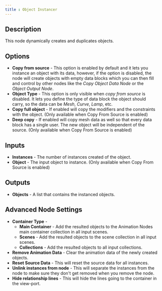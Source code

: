 ```yaml
---
title : Object Instancer
---
```


## Description

This node dynamically creates and duplicates objects.

## Options

- **Copy from source** - This option is enabled by default and it lets you
  instance an object with its data, however, if the option is disabled, the
  node will create objects with empty data blocks which you can then fill and
  control by other nodes like the *Copy Object Data Node* or the *Object
  Output Node*.
- **Object Type** - This option is only visible when *copy from source* is
  disabled. It lets you define the type of data block the object should carry,
  so the data can be *Mesh*, *Curve*, *Lamp*, etc.
- **Copy full object** - If enabled will copy the modifiers and the constraints
  with the object. (Only available when Copy From Source is enabled)
- **Deep copy** - If enabled will copy mesh data as well so that every data
  block has a single user. The new object will be independent of the source.
  (Only available when Copy From Source is enabled)

## Inputs

- **Instances** - The number of instances created of the object.
- **Object** - The input object to instance. (Only available when Copy
    From Source is enabled)

## Outputs

- **Objects** - A list that contains the instanced objects.

## Advanced Node Settings

- **Container Type** -
  - **Main Container** - Add the resulted objects to the Animation Nodes main
    container collection in all input scenes.
  - **Scenes** - Add the resulted objects to the scene collection in all input
    scenes.
  - **Collections** - Add the resulted objects to all input collections.
- **Remove Animation Data** - Clear the animation data of the newly created
  objects.
- **Reset Source Data** - This will reset the source data for all instances.
- **Unlink instances from node** - This will separate the instances from the
  node to make sure they don't get removed when you remove the node.
- **Hide relationship lines** - This will hide the lines going to the container
  in the view-port.
